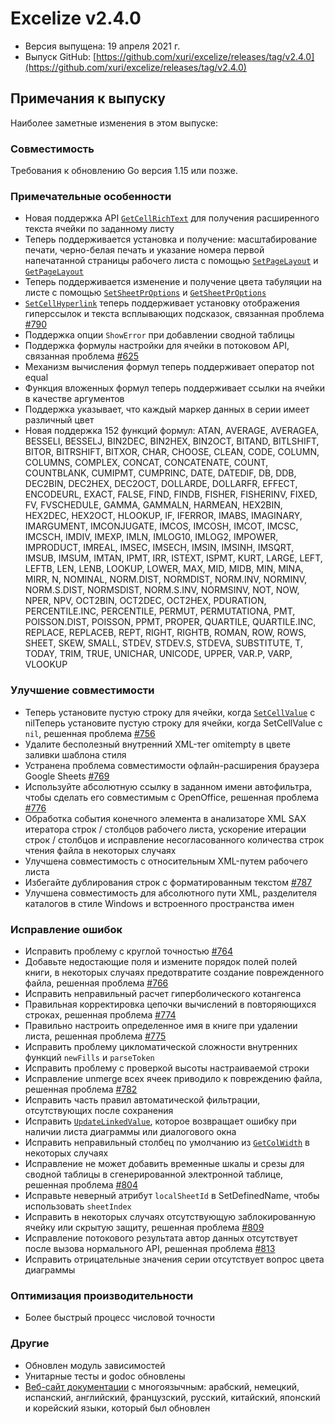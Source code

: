 # Excelize v2.4.0

* Версия выпущена: 19 апреля 2021 г.
* Выпуск GitHub: [https://github.com/xuri/excelize/releases/tag/v2.4.0](https://github.com/xuri/excelize/releases/tag/v2.4.0)

## Примечания к выпуску

Наиболее заметные изменения в этом выпуске:

### Совместимость

Требования к обновлению Go версия 1.15 или позже.

### Примечательные особенности

* Новая поддержка API [`GetCellRichText`](https://pkg.go.dev/github.com/xuri/excelize/v2@v2.4.0#File.GetCellRichText) для получения расширенного текста ячейки по заданному листу
* Теперь поддерживается установка и получение: масштабирование печати, черно-белая печать и указание номера первой напечатанной страницы рабочего листа с помощью [`SetPageLayout`](https://pkg.go.dev/github.com/xuri/excelize/v2@v2.4.0#File.SetPageLayout) и [`GetPageLayout`](https://pkg.go.dev/github.com/xuri/excelize/v2@v2.4.0#File.GetPageLayout)
* Теперь поддерживается изменение и получение цвета табуляции на листе с помощью [`SetSheetPrOptions`](https://pkg.go.dev/github.com/xuri/excelize/v2@v2.4.0#File.SetSheetPrOptions) и [`GetSheetPrOptions`](https://pkg.go.dev/github.com/xuri/excelize/v2@v2.4.0#File.GetSheetPrOptions)
* [`SetCellHyperlink`](https://pkg.go.dev/github.com/xuri/excelize/v2@v2.4.0#File.SetCellHyperlink) теперь поддерживает установку отображения гиперссылок и текста всплывающих подсказок, связанная проблема [#790](https://github.com/xuri/excelize/issues/790)
* Поддержка опции `ShowError` при добавлении сводной таблицы
* Поддержка формулы настройки для ячейки в потоковом API, связанная проблема [#625](https://github.com/xuri/excelize/issues/625)
* Механизм вычисления формул теперь поддерживает оператор not equal
* Функция вложенных формул теперь поддерживает ссылки на ячейки в качестве аргументов
* Поддержка указывает, что каждый маркер данных в серии имеет различный цвет
* Новая поддержка 152 функций формул: ATAN, AVERAGE, AVERAGEA, BESSELI, BESSELJ, BIN2DEC, BIN2HEX, BIN2OCT, BITAND, BITLSHIFT, BITOR, BITRSHIFT, BITXOR, CHAR, CHOOSE, CLEAN, CODE, COLUMN, COLUMNS, COMPLEX, CONCAT, CONCATENATE, COUNT, COUNTBLANK, CUMIPMT, CUMPRINC, DATE, DATEDIF, DB, DDB, DEC2BIN, DEC2HEX, DEC2OCT, DOLLARDE, DOLLARFR, EFFECT, ENCODEURL, EXACT, FALSE, FIND, FINDB, FISHER, FISHERINV, FIXED, FV, FVSCHEDULE, GAMMA, GAMMALN, HARMEAN, HEX2BIN, HEX2DEC, HEX2OCT, HLOOKUP, IF, IFERROR, IMABS, IMAGINARY, IMARGUMENT, IMCONJUGATE, IMCOS, IMCOSH, IMCOT, IMCSC, IMCSCH, IMDIV, IMEXP, IMLN, IMLOG10, IMLOG2, IMPOWER, IMPRODUCT, IMREAL, IMSEC, IMSECH, IMSIN, IMSINH, IMSQRT, IMSUB, IMSUM, IMTAN, IPMT, IRR, ISTEXT, ISPMT, KURT, LARGE, LEFT, LEFTB, LEN, LENB, LOOKUP, LOWER, MAX, MID, MIDB, MIN, MINA, MIRR, N, NOMINAL, NORM.DIST, NORMDIST, NORM.INV, NORMINV, NORM.S.DIST, NORMSDIST, NORM.S.INV, NORMSINV, NOT, NOW, NPER, NPV, OCT2BIN, OCT2DEC, OCT2HEX, PDURATION, PERCENTILE.INC, PERCENTILE, PERMUT, PERMUTATIONA, PMT, POISSON.DIST, POISSON, PPMT, PROPER, QUARTILE, QUARTILE.INC, REPLACE, REPLACEB, REPT, RIGHT, RIGHTB, ROMAN, ROW, ROWS, SHEET, SKEW, SMALL, STDEV, STDEV.S, STDEVA, SUBSTITUTE, T, TODAY, TRIM, TRUE, UNICHAR, UNICODE, UPPER, VAR.P, VARP, VLOOKUP

### Улучшение совместимости

* Теперь установите пустую строку для ячейки, когда [`SetCellValue`](https://pkg.go.dev/github.com/xuri/excelize/v2@v2.4.0#File.SetCellValue) с nilТеперь установите пустую строку для ячейки, когда SetCellValue с `nil`, решенная проблема [#756](https://github.com/xuri/excelize/issues/756)
* Удалите бесполезный внутренний XML-тег omitempty в цвете заливки шаблона стиля
* Устранена проблема совместимости офлайн-расширения браузера Google Sheets [#769](https://github.com/xuri/excelize/issues/769)
* Используйте абсолютную ссылку в заданном имени автофильтра, чтобы сделать его совместимым с OpenOffice, решенная проблема [#776](https://github.com/xuri/excelize/issues/776)
* Обработка события конечного элемента в анализаторе XML SAX итератора строк / столбцов рабочего листа, ускорение итерации строк / столбцов и исправление несогласованного количества строк чтения файла в некоторых случаях
* Улучшена совместимость с относительным XML-путем рабочего листа
* Избегайте дублирования строк с форматированным текстом [#787](https://github.com/xuri/excelize/issues/787)
* Улучшена совместимость для абсолютного пути XML, разделителя каталогов в стиле Windows и встроенного пространства имен

### Исправление ошибок

* Исправить проблему с круглой точностью [#764](https://github.com/xuri/excelize/issues/764)
* Добавьте недостающие поля и измените порядок полей полей книги, в некоторых случаях предотвратите создание поврежденного файла, решенная проблема [#766](https://github.com/xuri/excelize/issues/766)
* Исправить неправильный расчет гиперболического котангенса
* Правильная корректировка цепочки вычислений в повторяющихся строках, решенная проблема [#774](https://github.com/xuri/excelize/issues/774)
* Правильно настроить определенное имя в книге при удалении листа, решенная проблема [#775](https://github.com/xuri/excelize/issues/775)
* Исправить проблему цикломатической сложности внутренних функций `newFills` и `parseToken`
* Исправить проблему с проверкой высоты настраиваемой строки
* Исправление unmerge всех ячеек приводило к повреждению файла, решенная проблема [#782](https://github.com/xuri/excelize/issues/782)
* Исправить часть правил автоматической фильтрации, отсутствующих после сохранения
* Исправить [`UpdateLinkedValue`](https://pkg.go.dev/github.com/xuri/excelize/v2@v2.4.0#File.UpdateLinkedValue), которое возвращает ошибку при наличии листа диаграммы или диалогового окна
* Исправить неправильный столбец по умолчанию из [`GetColWidth`](https://pkg.go.dev/github.com/xuri/excelize/v2@v2.4.0#File.GetColWidth) в некоторых случаях
* Исправление не может добавить временные шкалы и срезы для сводной таблицы в сгенерированной электронной таблице, решенная проблема [#804](https://github.com/xuri/excelize/issues/804)
* Исправьте неверный атрибут `localSheetId` в SetDefinedName, чтобы использовать `sheetIndex`
* Исправить в некоторых случаях отсутствующую заблокированную ячейку или скрытую защиту, решенная проблема [#809](https://github.com/xuri/excelize/issues/809)
* Исправление потокового результата автор данных отсутствует после вызова нормального API, решенная проблема [#813](https://github.com/xuri/excelize/issues/813)
* Исправить отрицательные значения серии отсутствует вопрос цвета диаграммы

### Оптимизация производительности

* Более быстрый процесс числовой точности

### Другие

* Обновлен модуль зависимостей
* Унитарные тесты и godoc обновлены
* [Веб-сайт документации](https://xuri.me/excelize) с многоязычным: арабский, немецкий, испанский, английский, французский, русский, китайский, японский и корейский языки, который был обновлен
